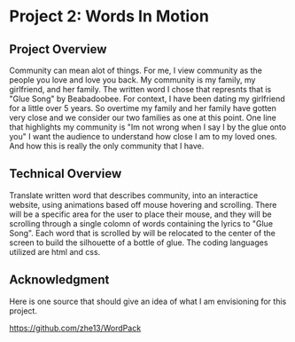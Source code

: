 # Project 2: Words In Motion


## Project Overview
Community can mean alot of things. For me, I view community as the people you love and love you back. My community is my family, my girlfriend, and her family. The written word I chose that represnts that is "Glue Song" by Beabadoobee. For context, I have been dating my girlfriend for a little over 5 years. So overtime my family and her family have gotten very close and we consider our two families as one at this point. One line that highlights my community is
"Im not wrong when I say I by the glue onto you" I want the audience to understand how close I am to my loved ones. And how this is really the only community that I have.


## Technical Overview
Translate written word that describes community, into an interactice website, using animations based off mouse hovering and scrolling. There will be a specific area for the user to place their mouse, and they will be scrolling through a single colomn of words containing the lyrics to "Glue Song". Each word that is scrolled by will be relocated to the center of the screen to build the silhouette of a bottle of glue. The coding languages utilized are html and css.


## Acknowledgment
Here is one source that should give an idea of what I am envisioning for this project.


https://github.com/zhe13/WordPack


